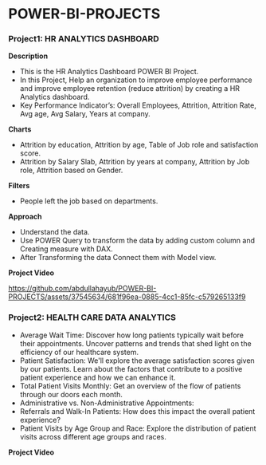 # POWER-BI-PROJECTS

### Project1: HR ANALYTICS DASHBOARD
**Description**
-	This is the HR Analytics Dashboard POWER BI Project.
-	In this Project, Help an organization to improve employee performance and improve employee retention (reduce attrition) by creating a HR Analytics dashboard.
-	Key Performance Indicator’s: Overall Employees, Attrition, Attrition Rate, Avg age, Avg Salary, Years at company.
  
**Charts**
-	Attrition by education, Attrition by age, Table of Job role and satisfaction score.
-	Attrition by Salary Slab, Attrition by years at company, Attrition by Job role, Attrition based on Gender.
  
**Filters**
-	People left the job based on departments.
  
**Approach**
-	Understand the data.
-	Use POWER Query to transform the data by adding custom column and Creating measure with DAX.
-	After Transforming the data Connect them with Model view.

**Project Video**

https://github.com/abdullahayub/POWER-BI-PROJECTS/assets/37545634/681f96ea-0885-4cc1-85fc-c579265133f9

### Project2: HEALTH CARE DATA ANALYTICS
- Average Wait Time: Discover how long patients typically wait before their appointments. Uncover patterns and trends that shed light on the efficiency of our healthcare system. 
- Patient Satisfaction: We'll explore the average satisfaction scores given by our patients. Learn about the factors that contribute to a positive patient experience and how we can enhance it. 
- Total Patient Visits Monthly: Get an overview of the flow of patients through our doors each month. 
- Administrative vs. Non-Administrative Appointments: 
- Referrals and Walk-In Patients: How does this impact the overall patient experience? 
- Patient Visits by Age Group and Race: Explore the distribution of patient visits across different age groups and races.

**Project Video**


